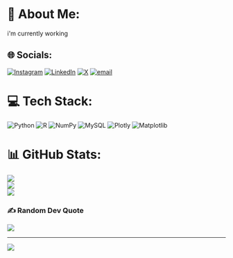 # 💫 About Me:
i'm currently working 


## 🌐 Socials:
[![Instagram](https://img.shields.io/badge/Instagram-%23E4405F.svg?logo=Instagram&logoColor=white)](https://instagram.com/mishra_vicky15) [![LinkedIn](https://img.shields.io/badge/LinkedIn-%230077B5.svg?logo=linkedin&logoColor=white)](https://linkedin.com/in/www.linkedin.com/in/vickymishra63) [![X](https://img.shields.io/badge/X-black.svg?logo=X&logoColor=white)](https://x.com/vickymishra6396) [![email](https://img.shields.io/badge/Email-D14836?logo=gmail&logoColor=white)](mailto:vickymishra6396@gmail.com) 

# 💻 Tech Stack:
![Python](https://img.shields.io/badge/python-3670A0?style=for-the-badge&logo=python&logoColor=ffdd54) ![R](https://img.shields.io/badge/r-%23276DC3.svg?style=for-the-badge&logo=r&logoColor=white) ![NumPy](https://img.shields.io/badge/numpy-%23013243.svg?style=for-the-badge&logo=numpy&logoColor=white) ![MySQL](https://img.shields.io/badge/mysql-4479A1.svg?style=for-the-badge&logo=mysql&logoColor=white) ![Plotly](https://img.shields.io/badge/Plotly-%233F4F75.svg?style=for-the-badge&logo=plotly&logoColor=white) ![Matplotlib](https://img.shields.io/badge/Matplotlib-%23ffffff.svg?style=for-the-badge&logo=Matplotlib&logoColor=black)
# 📊 GitHub Stats:
![](https://github-readme-stats.vercel.app/api?username=Vickymishra6396&theme=dark&hide_border=false&include_all_commits=false&count_private=false)<br/>
![](https://nirzak-streak-stats.vercel.app/?user=Vickymishra6396&theme=dark&hide_border=false)<br/>
![](https://github-readme-stats.vercel.app/api/top-langs/?username=Vickymishra6396&theme=dark&hide_border=false&include_all_commits=false&count_private=false&layout=compact)

### ✍️ Random Dev Quote
![](https://quotes-github-readme.vercel.app/api?type=horizontal&theme=radical)

---
[![](https://visitcount.itsvg.in/api?id=Vickymishra6396&icon=0&color=0)](https://visitcount.itsvg.in)

<!-- Proudly created with GPRM ( https://gprm.itsvg.in ) -->